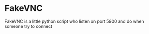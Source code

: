 FakeVNC
=======

FakeVNC is a little python script who listen on port 5900 and do when someone try to connect
